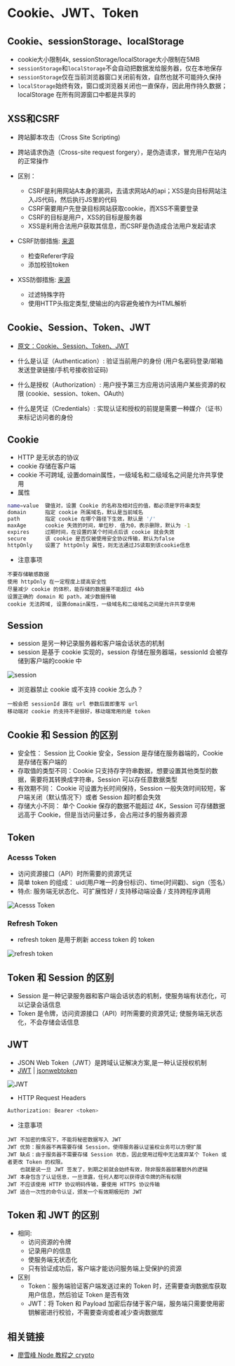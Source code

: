 # Cookie、JWT、Token

## Cookie、sessionStorage、localStorage

- cookie大小限制4k, sessionStorage/localStorage大小限制在5MB
- `sessionStorage`和`localStorage`不会自动把数据发给服务器，仅在本地保存
- `sessionStorage`仅在当前浏览器窗口关闭前有效，自然也就不可能持久保持
- `localStorage`始终有效，窗口或浏览器关闭也一直保存，因此用作持久数据；localStorage 在所有同源窗口中都是共享的

## XSS和CSRF

- 跨站脚本攻击（Cross Site Scripting)
- 跨站请求伪造（Cross-site request forgery），是伪造请求，冒充用户在站内的正常操作
- 区别：
  - CSRF是利用网站A本身的漏洞，去请求网站A的api；XSS是向目标网站注入JS代码，然后执行JS里的代码
  - CSRF需要用户先登录目标网站获取cookie，而XSS不需要登录
  - CSRF的目标是用户，XSS的目标是服务器
  - XSS是利用合法用户获取其信息，而CSRF是伪造成合法用户发起请求

- CSRF防御措施: [来源](https://zh.wikipedia.org/wiki/%E8%B7%A8%E7%AB%99%E8%AF%B7%E6%B1%82%E4%BC%AA%E9%80%A0)
  - 检查Referer字段
  - 添加校验token

- XSS防御措施: [来源](https://zh.wikipedia.org/wiki/%E8%B7%A8%E7%B6%B2%E7%AB%99%E6%8C%87%E4%BB%A4%E7%A2%BC)
  - 过滤特殊字符
  - 使用HTTP头指定类型,使输出的内容避免被作为HTML解析

## Cookie、Session、Token、JWT

- [原文：Cookie、Session、Token、JWT](https://juejin.im/post/5e055d9ef265da33997a42cc)

- 什么是认证（Authentication）: 验证当前用户的身份 (用户名密码登录/邮箱发送登录链接/手机号接收验证码)
- 什么是授权（Authorization）: 用户授予第三方应用访问该用户某些资源的权限 (cookie、session、token、OAuth)
- 什么是凭证（Credentials）: 实现认证和授权的前提是需要一种媒介（证书） 来标记访问者的身份

## Cookie

- HTTP 是无状态的协议
- cookie 存储在客户端
- cookie 不可跨域, 设置domain属性，一级域名和二级域名之间是允许共享使用
- 属性

```bash
name=value	键值对，设置 Cookie 的名称及相对应的值，都必须是字符串类型
domain      指定 cookie 所属域名，默认是当前域名
path        指定 cookie 在哪个路径下生效，默认是 '/'
maxAge      cookie 失效的时间，单位秒. 值为0，表示删除，默认为 -1
expires     过期时间，在设置的某个时间点后该 cookie 就会失效
secure      该 cookie 是否仅被使用安全协议传输，默认为false
httpOnly    设置了 httpOnly 属性，则无法通过JS读取到该cookie信息
```

- 注意事项

```plain
不要存储敏感数据
使用 httpOnly 在一定程度上提高安全性
尽量减少 cookie 的体积，能存储的数据量不能超过 4kb
设置正确的 domain 和 path，减少数据传输
cookie 无法跨域, 设置domain属性，一级域名和二级域名之间是允许共享使用
```

## Session

- session 是另一种记录服务器和客户端会话状态的机制
- session 是基于 cookie 实现的，session 存储在服务器端，sessionId 会被存储到客户端的cookie 中

![session](https://gitee.com/cxyz/imgbed/raw/img/img/20200101224144.png)

- 浏览器禁止 cookie 或不支持 cookie 怎么办？

```plain
一般会把 sessionId 跟在 url 参数后面即重写 url
移动端对 cookie 的支持不是很好，移动端常用的是 token
```

## Cookie 和 Session 的区别

- 安全性： Session 比 Cookie 安全，Session 是存储在服务器端的，Cookie 是存储在客户端的
- 存取值的类型不同：Cookie 只支持存字符串数据，想要设置其他类型的数据，需要将其转换成字符串，Session 可以存任意数据类型
- 有效期不同： Cookie 可设置为长时间保持，Session 一般失效时间较短，客户端关闭（默认情况下）或者 Session 超时都会失效
- 存储大小不同： 单个 Cookie 保存的数据不能超过 4K，Session 可存储数据远高于 Cookie，但是当访问量过多，会占用过多的服务器资源

## Token

### Acesss Token

- 访问资源接口（API）时所需要的资源凭证
- 简单 token 的组成： uid(用户唯一的身份标识)、time(时间戳)、sign（签名）
- 特点: 服务端无状态化、可扩展性好 / 支持移动端设备 / 支持跨程序调用

![Acesss Token](https://gitee.com/cxyz/imgbed/raw/img/img/20200101224829.png)

### Refresh Token

- refresh token 是用于刷新 access token 的 token

![refresh token](https://gitee.com/cxyz/imgbed/raw/img/img/20200101225133.png)

## Token 和 Session 的区别

- Session 是一种记录服务器和客户端会话状态的机制，使服务端有状态化，可以记录会话信息
- Token 是令牌，访问资源接口（API）时所需要的资源凭证; 使服务端无状态化，不会存储会话信息

## JWT

- JSON Web Token（JWT）是跨域认证解决方案,是一种认证授权机制
- [JWT](https://jwt.io/) | [jsonwebtoken](https://www.jsonwebtoken.io/)

![JWT](https://gitee.com/cxyz/imgbed/raw/img/img/20200101230305.png)

- HTTP Request Headers

```bash
Authorization: Bearer <token>
```

- 注意事项

```plain
JWT 不加密的情况下，不能将秘密数据写入 JWT
JWT 优势：服务器不再需要存储 Session，使得服务器认证鉴权业务可以方便扩展
JWT 缺点：由于服务器不需要存储 Session 状态，因此使用过程中无法废弃某个 Token 或者更改 Token 的权限。
    也就是说一旦 JWT 签发了，到期之前就会始终有效，除非服务器部署额外的逻辑
JWT 本身包含了认证信息，一旦泄露，任何人都可以获得该令牌的所有权限
JWT 不应该使用 HTTP 协议明码传输，要使用 HTTPS 协议传输
JWT 适合一次性的命令认证，颁发一个有效期极短的 JWT
```

## Token 和 JWT 的区别

- 相同:
  - 访问资源的令牌
  - 记录用户的信息
  - 使服务端无状态化
  - 只有验证成功后，客户端才能访问服务端上受保护的资源
- 区别
  - Token：服务端验证客户端发送过来的 Token 时，还需要查询数据库获取用户信息，然后验证 Token 是否有效
  - JWT：将 Token 和 Payload 加密后存储于客户端，服务端只需要使用密钥解密进行校验，不需要查询或者减少查询数据库

## 相关链接

- [廖雪峰 Node 教程之 crypto](https://www.liaoxuefeng.com/wiki/1022910821149312/1023025778520640)
